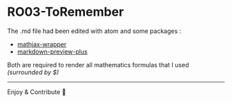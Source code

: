 # RO03-ToRemember
The .md file had been edited with atom and some packages :
* [mathjax-wrapper](https://atom.io/packages/mathjax-wrapper)
* [markdown-preview-plus](https://atom.io/packages/markdown-preview-plus)

Both are required to render all mathematics formulas that I used *(surrounded by $)*

---
Enjoy & Contribute :rocket:
